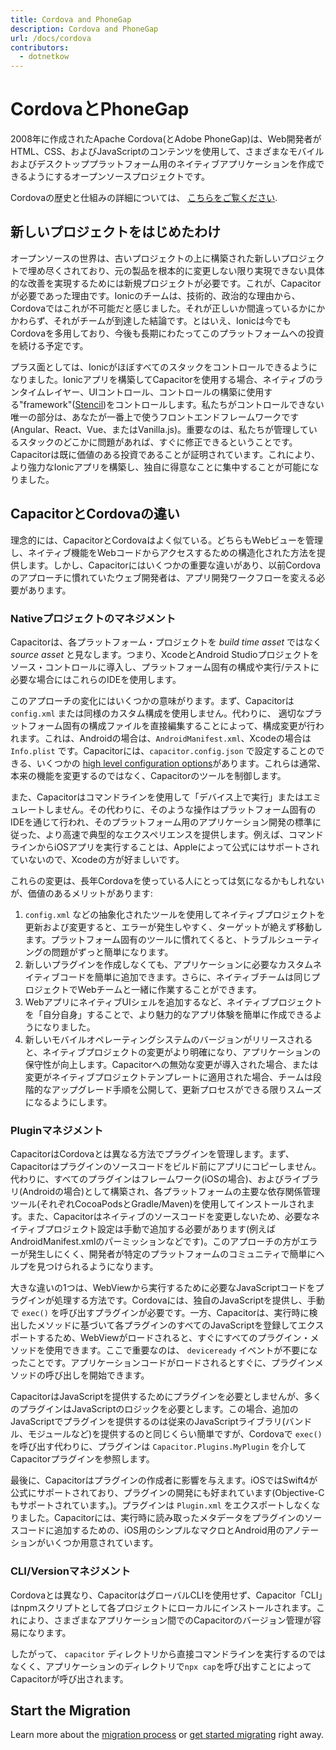 ```yaml
---
title: Cordova and PhoneGap
description: Cordova and PhoneGap
url: /docs/cordova
contributors:
  - dotnetkow
---
```


# CordovaとPhoneGap

<p class="intro">2008年に作成されたApache Cordova(とAdobe PhoneGap)は、Web開発者がHTML、CSS、およびJavaScriptのコンテンツを使用して、さまざまなモバイルおよびデスクトッププラットフォーム用のネイティブアプリケーションを作成できるようにするオープンソースプロジェクトです。</p>

<p class="intro">Cordovaの歴史と仕組みの詳細については、 <a href="https://ionicframework.com/resources/articles/what-is-apache-cordova" target="_blank">こちらをご覧ください</a>.</p>

## 新しいプロジェクトをはじめたわけ

オープンソースの世界は、古いプロジェクトの上に構築された新しいプロジェクトで埋め尽くされており、元の製品を根本的に変更しない限り実現できない具体的な改善を実現するためには新規プロジェクトが必要です。これが、Capacitorが必要であった理由です。Ionicのチームは、技術的、政治的な理由から、Cordovaではこれが不可能だと感じました。それが正しいか間違っているかにかかわらず、それがチームが到達した結論です。とはいえ、Ionicは今でもCordovaを多用しており、今後も長期にわたってこのプラットフォームへの投資を続ける予定です。

プラス面としては、Ionicがほぼすべてのスタックをコントロールできるようになりました。Ionicアプリを構築してCapacitorを使用する場合、ネイティブのランタイムレイヤー、UIコントロール、コントロールの構築に使用する"framework"([Stencil](https://stenciljs.com/))をコントロールします。私たちがコントロールできない唯一の部分は、あなたが一番上で使うフロントエンドフレームワークです(Angular、React、Vue、またはVanilla.js)。重要なのは、私たちが管理しているスタックのどこかに問題があれば、すぐに修正できるということです。Capacitorは既に価値のある投資であることが証明されています。これにより、より強力なIonicアプリを構築し、独自に得意なことに集中することが可能になりました。

## CapacitorとCordovaの違い

理念的には、CapacitorとCordovaはよく似ている。どちらもWebビューを管理し、ネイティブ機能をWebコードからアクセスするための構造化された方法を提供します。しかし、Capacitorにはいくつかの重要な違いがあり、以前Cordovaのアプローチに慣れていたウェブ開発者は、アプリ開発ワークフローを変える必要があります。

### Nativeプロジェクトのマネジメント

Capacitorは、各プラットフォーム・プロジェクトを _build time asset_ ではなく _source asset_ と見なします。つまり、XcodeとAndroid Studioプロジェクトをソース・コントロールに導入し、プラットフォーム固有の構成や実行/テストに必要な場合にはこれらのIDEを使用します。

このアプローチの変化にはいくつかの意味がります。まず、Capacitorは `config.xml` または同様のカスタム構成を使用しません。代わりに、 適切なプラットフォーム固有の構成ファイルを直接編集することによって、構成変更が行われます。これは、Androidの場合は、`AndroidManifest.xml`、Xcodeの場合は `Info.plist` です。Capacitorには、`capacitor.config.json` で設定することのできる、いくつかの [high level configuration options](/docs/basics/configuring-your-app)があります。これらは通常、本来の機能を変更するのではなく、Capacitorのツールを制御します。

また、Capacitorはコマンドラインを使用して「デバイス上で実行」またはエミュレートしません。その代わりに、そのような操作はプラットフォーム固有のIDEを通じて行われ、そのプラットフォーム用のアプリケーション開発の標準に従った、より高速で典型的なエクスペリエンスを提供します。例えば、コマンドラインからiOSアプリを実行することは、Appleによって公式にはサポートされていないので、Xcodeの方が好ましいです。

これらの変更は、長年Cordovaを使っている人にとっては気になるかもしれないが、価値のあるメリットがあります:

 1. `config.xml` などの抽象化されたツールを使用してネイティブプロジェクトを更新および変更すると、エラーが発生しやすく、ターゲットが絶えず移動します。プラットフォーム固有のツールに慣れてくると、トラブルシューティングの問題がずっと簡単になります。
 2. 新しいプラグインを作成しなくても、アプリケーションに必要なカスタムネイティブコードを簡単に追加できます。さらに、ネイティブチームは同じプロジェクトでWebチームと一緒に作業することができます。
 3. WebアプリにネイティブUIシェルを追加するなど、ネイティブプロジェクトを「自分自身」することで、より魅力的なアプリ体験を簡単に作成できるようになりました。
 4. 新しいモバイルオペレーティングシステムのバージョンがリリースされると、ネイティブプロジェクトの変更がより明確になり、アプリケーションの保守性が向上します。Capacitorへの無効な変更が導入された場合、または変更がネイティブプロジェクトテンプレートに適用された場合、チームは段階的なアップグレード手順を公開して、更新プロセスができる限りスムーズになるようにします。

### Pluginマネジメント

CapacitorはCordovaとは異なる方法でプラグインを管理します。まず、Capacitorはプラグインのソースコードをビルド前にアプリにコピーしません。代わりに、すべてのプラグインはフレームワーク(iOSの場合)、およびライブラリ(Androidの場合)として構築され、各プラットフォームの主要な依存関係管理ツール(それぞれCocoaPodsとGradle/Maven)を使用してインストールされます。また、Capacitorはネイティブのソースコードを変更しないため、必要なネイティブプロジェクト設定は手動で追加する必要があります(例えばAndroidManifest.xmlのパーミッションなどです)。このアプローチの方がエラーが発生しにくく、開発者が特定のプラットフォームのコミュニティで簡単にヘルプを見つけられるようになります。

大きな違いの1つは、WebViewから実行するために必要なJavaScriptコードをプラグインが処理する方法です。Cordovaには、独自のJavaScriptを提供し、手動で `exec()` を呼び出すプラグインが必要です。一方、Capacitorは、実行時に検出したメソッドに基づいて各プラグインのすべてのJavaScriptを登録してエクスポートするため、WebViewがロードされると、すぐにすべてのプラグイン・メソッドを使用できます。ここで重要なのは、 `deviceready` イベントが不要になったことです。アプリケーションコードがロードされるとすぐに、プラグインメソッドの呼び出しを開始できます。

CapacitorはJavaScriptを提供するためにプラグインを必要としませんが、多くのプラグインはJavaScriptのロジックを必要とします。この場合、追加のJavaScriptでプラグインを提供するのは従来のJavaScriptライブラリ(バンドル、モジュールなど)を提供するのと同じくらい簡単ですが、Cordovaで `exec()` を呼び出す代わりに、プラグインは `Capacitor.Plugins.MyPlugin` を介してCapacitorプラグインを参照します。

最後に、Capacitorはプラグインの作成者に影響を与えます。iOSではSwift4が公式にサポートされており、プラグインの開発にも好まれています(Objective-Cもサポートされています。)。プラグインは `Plugin.xml` をエクスポートしなくなりました。Capacitorには、実行時に読み取ったメタデータをプラグインのソースコードに追加するための、iOS用のシンプルなマクロとAndroid用のアノテーションがいくつか用意されています。

### CLI/Versionマネジメント

Cordovaとは異なり、CapacitorはグローバルCLIを使用せず、Capacitor「CLI」はnpmスクリプトとして各プロジェクトにローカルにインストールされます。これにより、さまざまなアプリケーション間でのCapacitorのバージョン管理が容易になります。

したがって、 `capacitor` ディレクトリから直接コマンドラインを実行するのではなくく、アプリケーションのディレクトリで`npx cap`を呼び出すことによってCapacitorが呼び出されます。

## Start the Migration

Learn more about the [migration process](/docs/cordova/migration-strategy) or [get started migrating](/docs/cordova/migrating-from-cordova-to-capacitor) right away.
